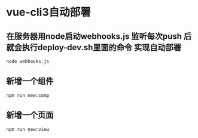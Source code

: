 # vue-cli3自动部署

## 在服务器用node启动webhooks.js 监听每次push 后就会执行deploy-dev.sh里面的命令 实现自动部署
```
node webhooks.js
```

## 新增一个组件
```
npm run new:comp
```

## 新增一个页面
```
npm run new:view
```